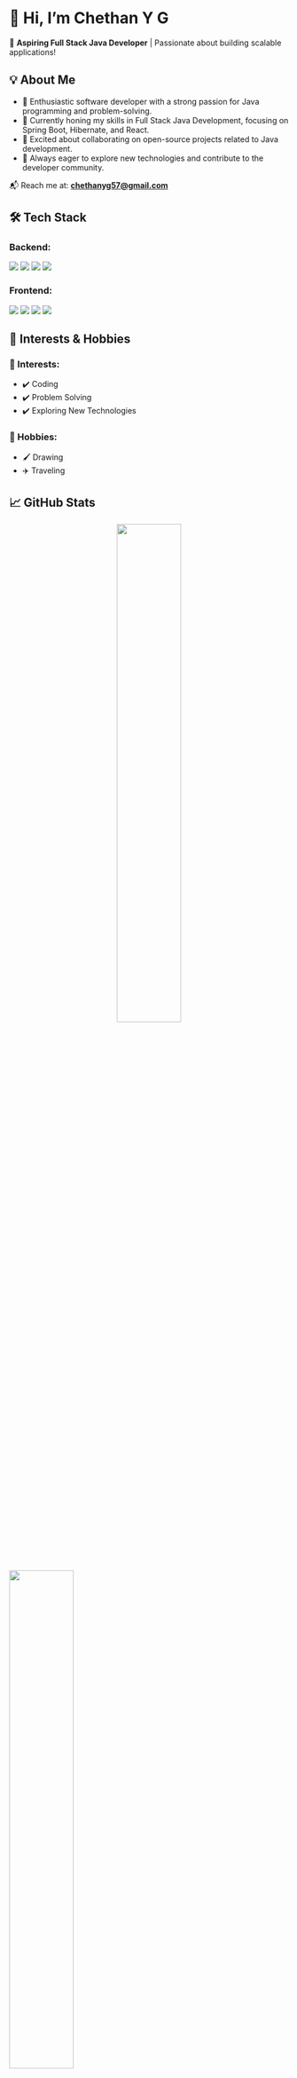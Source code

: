 
# 👋 Hi, I’m Chethan Y G

🚀 **Aspiring Full Stack Java Developer** | Passionate about building scalable applications!

## 💡 About Me

- 🔹 Enthusiastic software developer with a strong passion for Java programming and problem-solving.
- 🔹 Currently honing my skills in Full Stack Java Development, focusing on Spring Boot, Hibernate, and React.
- 🔹 Excited about collaborating on open-source projects related to Java development.
- 🔹 Always eager to explore new technologies and contribute to the developer community.

📬 Reach me at: **chethanyg57@gmail.com**

## 🛠️ Tech Stack

### Backend:

<p align="left">
  <img src="https://img.shields.io/badge/Java-ED8B00?style=for-the-badge&logo=openjdk&logoColor=white" />
  <img src="https://img.shields.io/badge/Spring%20Boot-6DB33F?style=for-the-badge&logo=spring&logoColor=white" />
  <img src="https://img.shields.io/badge/Hibernate-59666C?style=for-the-badge&logo=hibernate&logoColor=white" />
  <img src="https://img.shields.io/badge/MySQL-4479A1?style=for-the-badge&logo=mysql&logoColor=white" />
</p>

### Frontend:

<p align="left">
  <img src="https://img.shields.io/badge/HTML5-E34F26?style=for-the-badge&logo=html5&logoColor=white" />
  <img src="https://img.shields.io/badge/CSS3-1572B6?style=for-the-badge&logo=css3&logoColor=white" />
  <img src="https://img.shields.io/badge/JavaScript-F7DF1E?style=for-the-badge&logo=javascript&logoColor=black" />
  <img src="https://img.shields.io/badge/React-61DAFB?style=for-the-badge&logo=react&logoColor=black" />
</p>

## 🎯 Interests & Hobbies

### 🎯 Interests:
- ✔️ Coding
- ✔️ Problem Solving
- ✔️ Exploring New Technologies

### 🎨 Hobbies:
- 🖌️ Drawing
- ✈️ Traveling

## 📈 GitHub Stats

<p align="center">
  <img src="https://github-readme-stats.vercel.app/api?username=Chethan-YG&show_icons=true&theme=tokyonight" width="48%" />
</p> <p>
<img src="https://github-readme-streak-stats.vercel.app/?user=Chethan-YG&theme=tokyonight" width="48%" />

</p>  <p align="center">
  <img src="https://github-readme-stats.vercel.app/api/top-langs/?username=Chethan-YG&layout=compact&theme=tokyonight" width="48%" />
</p>  
---

⭐ Let's connect and collaborate!
💻 Happy Coding!
